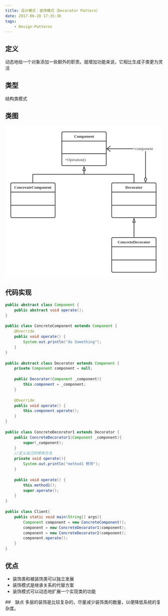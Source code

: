 ```yaml
---
title: 设计模式：装饰模式（Decorator Pattern）
date: 2017-06-28 17:35:36
tags:
    - Design-Patterns
---
```


## 定义
动态地给一个对象添加一些额外的职责。就增加功能来说，它相比生成子类更为灵活

## 类型
结构类模式

## 类图
![Decorator Pattern](./DecoratorPattern/DecoratorPattern.png)

## 代码实现
```java
public abstract class Component {
    public abstract void operate();
}

public class ConcreteComponent extends Component {
    @Override
    public void operate() {
        System.out.println("do Something");
    }
}

public abstract class Decorator extends Component {
    private Component component = null;

    public Decorator(Component _component){
        this.component = _component;
    }

    @Override
    public void operate() {
        this.component.operate();
    }
}

public class ConcreteDecorator1 extends Decorator {
    public ConcreteDecorator1(Component _component){
        super(_component);
    }
    //定义自己的修饰方法
    private void operate(){
        System.out.println("method1 修饰");
    }

    public void operate() {
        this.method1();
        super.operate();
    }
}

public class Client{
    public static void main(String[] args){
        Component component = new ConcreteComponent();
        component = new ConcreteDecorator1(component);
        component = new ConcreteDecorator2(component);
        component.operate();
    }
}
```

## 优点
* 装饰类和被装饰类可以独立发展
* 装饰模式是继承关系的代替方案
* 装饰模式可以动态地扩展一个实现类的功能

##　缺点
多层的装饰是比较复杂的，尽量减少装饰类的数量，以便降低系统的复杂度。
